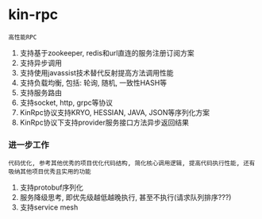 # **kin-rpc**
    高性能RPC
   1. 支持基于zookeeper, redis和url直连的服务注册订阅方案
   2. 支持异步调用
   3. 支持使用javassist技术替代反射提高方法调用性能
   4. 支持负载均衡, 包括: 轮询, 随机, 一致性HASH等
   5. 支持服务路由
   6. 支持socket, http, grpc等协议
   7. KinRpc协议支持KRYO, HESSIAN, JAVA, JSON等序列化方案
   8. KinRpc协议下支持provider服务接口方法异步返回结果

### **进一步工作** 
    代码优化, 参考其他优秀的项目优化代码结构, 简化核心调用逻辑, 提高代码执行性能, 还有吸纳其他项目优秀且实用的功能
   1. 支持protobuf序列化
   2. 服务降级思考, 即优先级越低越晚执行, 甚至不执行(请求队列排序???)
   3. 支持service mesh